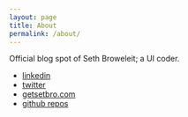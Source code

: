 ```yaml
---
layout: page
title: About
permalink: /about/
---
```


Official blog spot of Seth Broweleit; a UI coder.

+ <a href="//www.linkedin.com/in/sethbroweleit">linkedin</a>
+ <a href="//twitter.com/getsetbro">twitter</a>
+ <a href="//getsetbro.com">getsetbro.com</a>
+ <a href="//github.com/getsetbro?tab=repositories">github repos</a>

